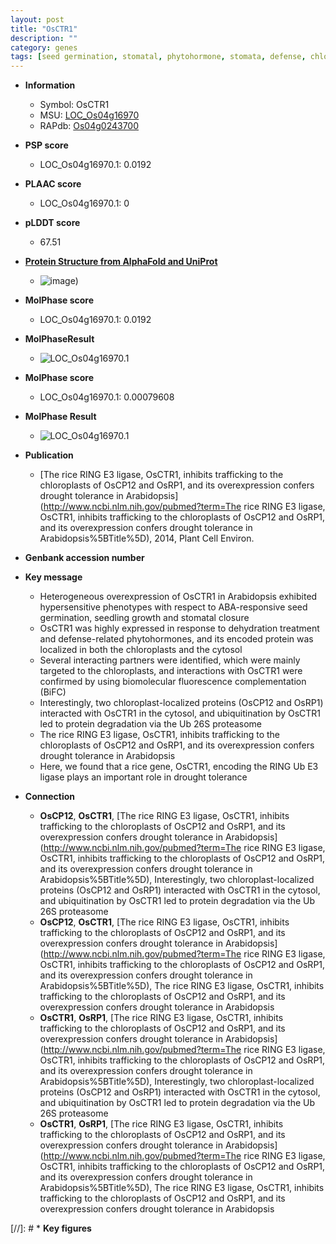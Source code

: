 ```yaml
---
layout: post
title: "OsCTR1"
description: ""
category: genes
tags: [seed germination, stomatal, phytohormone, stomata, defense, chloroplast, drought, seed, growth, drought tolerance, seedling]
---
```


* **Information**  
    + Symbol: OsCTR1  
    + MSU: [LOC_Os04g16970](http://rice.plantbiology.msu.edu/cgi-bin/ORF_infopage.cgi?orf=LOC_Os04g16970)  
    + RAPdb: [Os04g0243700](http://rapdb.dna.affrc.go.jp/viewer/gbrowse_details/irgsp1?name=Os04g0243700)  

* **PSP score**  
    + LOC_Os04g16970.1: 0.0192 

* **PLAAC score**  
    + LOC_Os04g16970.1: 0 

* **pLDDT score**
    + 67.51

* **[Protein Structure from AlphaFold and UniProt](https://www.uniprot.org/uniprotkb/Q7XT61/entry#structure)**
    + ![image](https://ricepsp.github.io/images/Q7/AF-Q7XT61-F1.png))

* **MolPhase score**
    + LOC_Os04g16970.1: 0.0192

* **MolPhaseResult**
    + ![LOC_Os04g16970.1](https://ricepsp.github.io/pictures/LOC_Os04g/LOC_Os04g16970.1.png)

* **MolPhase score**
    + LOC_Os04g16970.1: 0.00079608

* **MolPhase Result**
    + ![LOC_Os04g16970.1](https://304243504.github.io/Pictures/LOC_Os04g/LOC_Os04g16970.1.png)

* **Publication**  
    + [The rice RING E3 ligase, OsCTR1, inhibits trafficking to the chloroplasts of OsCP12 and OsRP1, and its overexpression confers drought tolerance in Arabidopsis](http://www.ncbi.nlm.nih.gov/pubmed?term=The rice RING E3 ligase, OsCTR1, inhibits trafficking to the chloroplasts of OsCP12 and OsRP1, and its overexpression confers drought tolerance in Arabidopsis%5BTitle%5D), 2014, Plant Cell Environ.

* **Genbank accession number**  

* **Key message**  
    + Heterogeneous overexpression of OsCTR1 in Arabidopsis exhibited hypersensitive phenotypes with respect to ABA-responsive seed germination, seedling growth and stomatal closure
    + OsCTR1 was highly expressed in response to dehydration treatment and defense-related phytohormones, and its encoded protein was localized in both the chloroplasts and the cytosol
    + Several interacting partners were identified, which were mainly targeted to the chloroplasts, and interactions with OsCTR1 were confirmed by using biomolecular fluorescence complementation (BiFC)
    + Interestingly, two chloroplast-localized proteins (OsCP12 and OsRP1) interacted with OsCTR1 in the cytosol, and ubiquitination by OsCTR1 led to protein degradation via the Ub 26S proteasome
    + The rice RING E3 ligase, OsCTR1, inhibits trafficking to the chloroplasts of OsCP12 and OsRP1, and its overexpression confers drought tolerance in Arabidopsis
    + Here, we found that a rice gene, OsCTR1, encoding the RING Ub E3 ligase plays an important role in drought tolerance

* **Connection**  
    + __OsCP12__, __OsCTR1__, [The rice RING E3 ligase, OsCTR1, inhibits trafficking to the chloroplasts of OsCP12 and OsRP1, and its overexpression confers drought tolerance in Arabidopsis](http://www.ncbi.nlm.nih.gov/pubmed?term=The rice RING E3 ligase, OsCTR1, inhibits trafficking to the chloroplasts of OsCP12 and OsRP1, and its overexpression confers drought tolerance in Arabidopsis%5BTitle%5D), Interestingly, two chloroplast-localized proteins (OsCP12 and OsRP1) interacted with OsCTR1 in the cytosol, and ubiquitination by OsCTR1 led to protein degradation via the Ub 26S proteasome
    + __OsCP12__, __OsCTR1__, [The rice RING E3 ligase, OsCTR1, inhibits trafficking to the chloroplasts of OsCP12 and OsRP1, and its overexpression confers drought tolerance in Arabidopsis](http://www.ncbi.nlm.nih.gov/pubmed?term=The rice RING E3 ligase, OsCTR1, inhibits trafficking to the chloroplasts of OsCP12 and OsRP1, and its overexpression confers drought tolerance in Arabidopsis%5BTitle%5D), The rice RING E3 ligase, OsCTR1, inhibits trafficking to the chloroplasts of OsCP12 and OsRP1, and its overexpression confers drought tolerance in Arabidopsis
    + __OsCTR1__, __OsRP1__, [The rice RING E3 ligase, OsCTR1, inhibits trafficking to the chloroplasts of OsCP12 and OsRP1, and its overexpression confers drought tolerance in Arabidopsis](http://www.ncbi.nlm.nih.gov/pubmed?term=The rice RING E3 ligase, OsCTR1, inhibits trafficking to the chloroplasts of OsCP12 and OsRP1, and its overexpression confers drought tolerance in Arabidopsis%5BTitle%5D), Interestingly, two chloroplast-localized proteins (OsCP12 and OsRP1) interacted with OsCTR1 in the cytosol, and ubiquitination by OsCTR1 led to protein degradation via the Ub 26S proteasome
    + __OsCTR1__, __OsRP1__, [The rice RING E3 ligase, OsCTR1, inhibits trafficking to the chloroplasts of OsCP12 and OsRP1, and its overexpression confers drought tolerance in Arabidopsis](http://www.ncbi.nlm.nih.gov/pubmed?term=The rice RING E3 ligase, OsCTR1, inhibits trafficking to the chloroplasts of OsCP12 and OsRP1, and its overexpression confers drought tolerance in Arabidopsis%5BTitle%5D), The rice RING E3 ligase, OsCTR1, inhibits trafficking to the chloroplasts of OsCP12 and OsRP1, and its overexpression confers drought tolerance in Arabidopsis

[//]: # * **Key figures**  


